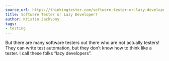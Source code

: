 ```yaml
---
source_url: https://thinkingtester.com/software-tester-or-lazy-developer/
title: Software Tester or Lazy Developer?
author: Kristin Jackvony
tags:
- testing
---
```


But there are many software testers out there who are not actually testers! They can write test automation, but they don’t know how to think like a tester. I call these folks “lazy developers”.
